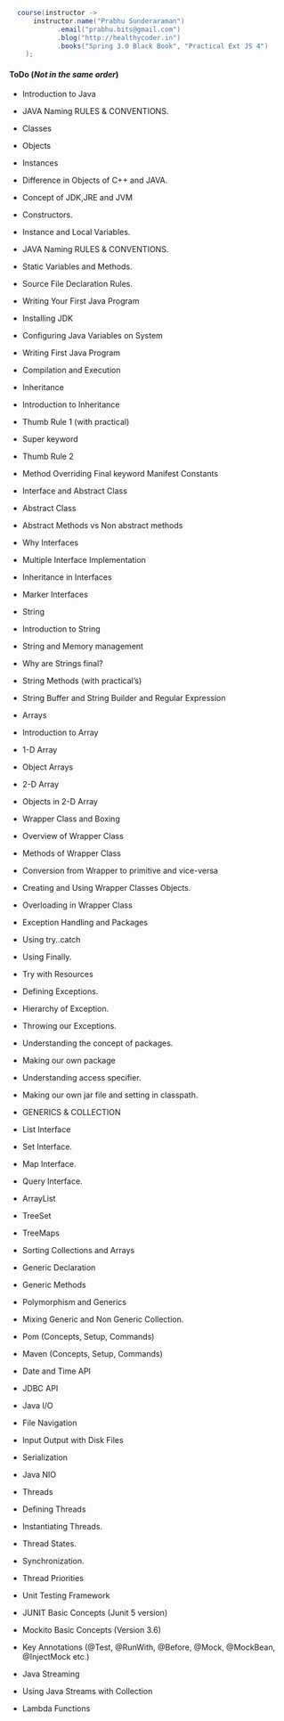 ```java
  course(instructor -> 
      instructor.name("Prabhu Sunderaraman")
            .email("prabhu.bits@gmail.com")
            .blog("http://healthycoder.in")
            .books("Spring 3.0 Black Book", "Practical Ext JS 4")
    );
```

#### ToDo (_Not in the same order_)


* Introduction to Java
* JAVA Naming RULES & CONVENTIONS.
* Classes
* Objects
* Instances
* Difference in Objects of C++ and JAVA.
* Concept of JDK,JRE and JVM
* Constructors.
* Instance and Local Variables.
* JAVA Naming RULES & CONVENTIONS.
* Static Variables and Methods.
* Source File Declaration Rules.
* Writing Your First Java Program
* Installing JDK
* Configuring Java Variables on System
* Writing First Java Program
* Compilation and Execution

* Inheritance
* Introduction to Inheritance
* Thumb Rule 1 (with practical)
* Super keyword
* Thumb Rule 2
* Method Overriding Final keyword Manifest Constants
* Interface and Abstract Class 

* Abstract Class
* Abstract Methods vs Non abstract methods
* Why Interfaces
* Multiple Interface Implementation
* Inheritance in Interfaces
* Marker Interfaces
* String

* Introduction to String
* String and Memory management
* Why are Strings final?
* String Methods (with practical’s)
* String Buffer and String Builder and Regular Expression

* Arrays
* Introduction to Array
* 1-D Array
* Object Arrays
* 2-D Array
* Objects in 2-D Array

* Wrapper Class and Boxing
* Overview of Wrapper Class
* Methods of Wrapper Class
* Conversion from Wrapper to primitive and vice-versa
* Creating and Using Wrapper Classes Objects.
* Overloading in Wrapper Class
* Exception Handling and Packages
* Using try..catch
* Using Finally.
* Try with Resources
* Defining Exceptions.
* Hierarchy of Exception.
* Throwing our Exceptions.

* Understanding the concept of packages.
* Making our own package
* Understanding access specifier.
* Making our own jar file and setting in classpath.
* GENERICS & COLLECTION 

* List Interface
* Set Interface.
* Map Interface.
* Query Interface.
* ArrayList
* TreeSet
* TreeMaps
* Sorting Collections and Arrays
* Generic Declaration
* Generic Methods
* Polymorphism and Generics
* Mixing Generic and Non Generic Collection.

* Pom (Concepts, Setup, Commands)
* Maven  (Concepts, Setup, Commands)
* Date and Time API
* JDBC API


* Java I/O 

* File Navigation
* Input Output with Disk Files
* Serialization
* Java NIO


* Threads
* Defining Threads
* Instantiating Threads.
* Thread States.
* Synchronization.
* Thread Priorities
* Unit Testing Framework

* JUNIT Basic Concepts (Junit 5 version)
* Mockito Basic Concepts (Version 3.6)
* Key Annotations (@Test, @RunWith, @Before, @Mock, @MockBean, @InjectMock etc.)

* Java Streaming
* Using Java Streams with Collection
* Lambda Functions
